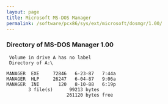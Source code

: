 ```yaml
---
layout: page
title: Microsoft MS-DOS Manager
permalink: /software/pcx86/sys/ext/microsoft/dosmgr/1.00/
---
```


### Directory of MS-DOS Manager 1.00

     Volume in drive A has no label
     Directory of A:\

    MANAGER  EXE     72846   6-23-87   7:44a
    MANAGER  HLP     26247   6-04-87   9:06a
    MANAGER  INI       120   8-10-88   6:19p
            3 file(s)      99213 bytes
                          261120 bytes free
